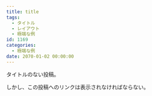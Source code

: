 ```yaml
---
title: title
tags:
  - タイトル
  - レイアウト
  - 極端な例
id: 1169
categories:
  - 極端な例
date: 2070-01-02 00:00:00
---
```


タイトルのない投稿。

しかし、この投稿へのリンクは表示されなければならない。
